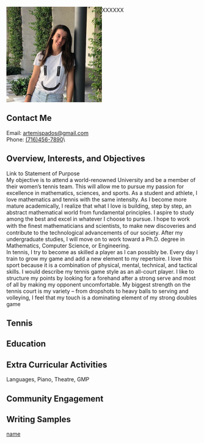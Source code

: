 <p>    XXXXXX<img src="/images/headshot.jpg" width="250" height="250" align="left"></p>
  <br clear="left"/>

## Contact Me
Email: [artemispados@gmail.com](mailto:artemispados@gmail.com?)\
Phone: [(716)456-7890](tel:7169309882)\

## Overview, Interests, and Objectives
Link to Statement of Purpose\
    My objective is to attend a world-renowned University and be a member of their women’s tennis team. This will allow me to pursue my passion for excellence in mathematics, sciences, and sports. As a student and athlete, I love mathematics and tennis with the same intensity. As I become more mature academically, I realize that what I love is building, step by step, an abstract mathematical world from fundamental principles. I aspire to study among the best and excel in whatever I choose to pursue. I hope to work with the ﬁnest mathematicians and scientists, to make new discoveries and contribute to the technological advancements of our society. After my undergraduate studies, I will move on to work toward a Ph.D. degree in Mathematics, Computer Science, or Engineering.\
    In tennis, I try to become as skilled a player as I can possibly be. Every day I train to grow my game and add a new element to my repertoire. I love this sport because it is a combination of physical, mental, technical, and tactical skills. I would describe my tennis game style as an all-court player. I like to structure my points by looking for a forehand after a strong serve and most of all by making my opponent uncomfortable. My biggest strength on the tennis court is my variety – from dropshots to heavy balls to serving and volleying, I feel that my touch is a dominating element of my strong doubles game
## Tennis
## Education
## Extra Curricular Activities
Languages, Piano, Theatre, GMP
## Community Engagement
## Writing Samples

<a href="/papers/ArtemisPados_StanfordOHS_ADialogueOnDiscovery.pdf">name</a>
